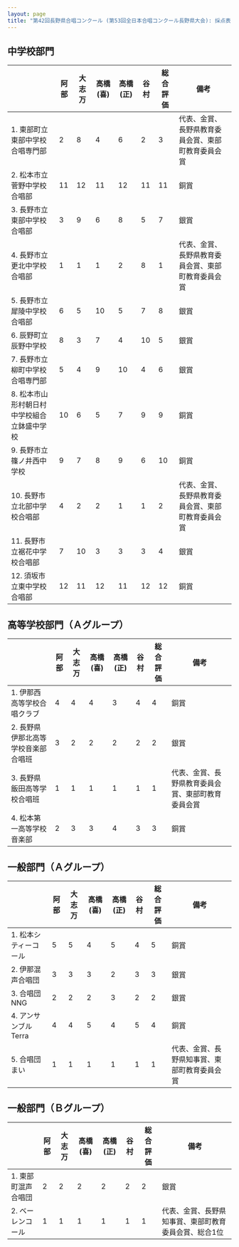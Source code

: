```yaml
---
layout: page
title: "第42回長野県合唱コンクール (第53回全日本合唱コンクール長野県大会): 採点表"
---
```

中学校部門
----------

|                                             | 阿部 | 大志万 | 高橋(喜) | 高橋(正) | 谷村 | 総合評価 | 備考                                               |
|---------------------------------------------|------|--------|----------|----------|------|----------|----------------------------------------------------|
| 1. 東部町立東部中学校合唱専門部             | 2    | 8      | 4        | 6        | 2    | 3        | 代表、金賞、長野県教育委員会賞、東部町教育委員会賞 |
| 2. 松本市立菅野中学校合唱部                 | 11   | 12     | 11       | 12       | 11   | 11       | 銅賞                                               |
| 3. 長野市立東部中学校合唱部                 | 3    | 9      | 6        | 8        | 5    | 7        | 銀賞                                               |
| 4. 長野市立更北中学校合唱部                 | 1    | 1      | 1        | 2        | 8    | 1        | 代表、金賞、長野県教育委員会賞、東部町教育委員会賞 |
| 5. 長野市立犀陵中学校合唱部                 | 6    | 5      | 10       | 5        | 7    | 8        | 銀賞                                               |
| 6. 辰野町立辰野中学校                       | 8    | 3      | 7        | 4        | 10   | 5        | 銀賞                                               |
| 7. 長野市立柳町中学校合唱専門部             | 5    | 4      | 9        | 10       | 4    | 6        | 銀賞                                               |
| 8. 松本市山形村朝日村中学校組合立鉢盛中学校 | 10   | 6      | 5        | 7        | 9    | 9        | 銅賞                                               |
| 9. 長野市立篠ノ井西中学校                   | 9    | 7      | 8        | 9        | 6    | 10       | 銅賞                                               |
| 10. 長野市立北部中学校合唱部                | 4    | 2      | 2        | 1        | 1    | 2        | 代表、金賞、長野県教育委員会賞、東部町教育委員会賞 |
| 11. 長野市立裾花中学校合唱部                | 7    | 10     | 3        | 3        | 3    | 4        | 銀賞                                               |
| 12. 須坂市立東中学校合唱部                  | 12   | 11     | 12       | 11       | 12   | 12       | 銅賞                                               |

高等学校部門（Ａグループ）
--------------------------

|                                     | 阿部 | 大志万 | 高橋(喜) | 高橋(正) | 谷村 | 総合評価 | 備考                                               |
|-------------------------------------|------|--------|----------|----------|------|----------|----------------------------------------------------|
| 1. 伊那西高等学校合唱クラブ         | 4    | 4      | 4        | 3        | 4    | 4        | 銅賞                                               |
| 2. 長野県伊那北高等学校音楽部合唱班 | 3    | 2      | 2        | 2        | 2    | 2        | 銀賞                                               |
| 3. 長野県飯田高等学校合唱班         | 1    | 1      | 1        | 1        | 1    | 1        | 代表、金賞、長野県教育委員会賞、東部町教育委員会賞 |
| 4. 松本第一高等学校音楽部           | 2    | 3      | 3        | 4        | 3    | 3        | 銅賞                                               |

一般部門（Ａグループ）
----------------------

|                       | 阿部 | 大志万 | 高橋(喜) | 高橋(正) | 谷村 | 総合評価 | 備考                                         |
|-----------------------|------|--------|----------|----------|------|----------|----------------------------------------------|
| 1. 松本シティーコール | 5    | 5      | 4        | 5        | 4    | 5        | 銅賞                                         |
| 2. 伊那混声合唱団     | 3    | 3      | 3        | 2        | 3    | 3        | 銀賞                                         |
| 3. 合唱団NNG          | 2    | 2      | 2        | 3        | 2    | 2        | 銀賞                                         |
| 4. アンサンブル Terra | 4    | 4      | 5        | 4        | 5    | 4        | 銅賞                                         |
| 5. 合唱団まい         | 1    | 1      | 1        | 1        | 1    | 1        | 代表、金賞、長野県知事賞、東部町教育委員会賞 |

一般部門（Ｂグループ）
----------------------

|                     | 阿部 | 大志万 | 高橋(喜) | 高橋(正) | 谷村 | 総合評価 | 備考                                                  |
|---------------------|------|--------|----------|----------|------|----------|-------------------------------------------------------|
| 1. 東部町混声合唱団 | 2    | 2      | 2        | 2        | 2    | 2        | 銀賞                                                  |
| 2. ベーレンコール   | 1    | 1      | 1        | 1        | 1    | 1        | 代表、金賞、長野県知事賞、東部町教育委員会賞、総合1位 |
